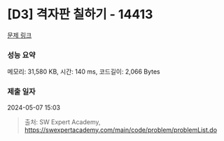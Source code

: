 # [D3] 격자판 칠하기 - 14413 

[문제 링크](https://swexpertacademy.com/main/code/problem/problemDetail.do?contestProbId=AYEXgKnKKg0DFARx) 

### 성능 요약

메모리: 31,580 KB, 시간: 140 ms, 코드길이: 2,066 Bytes

### 제출 일자

2024-05-07 15:03



> 출처: SW Expert Academy, https://swexpertacademy.com/main/code/problem/problemList.do